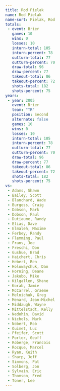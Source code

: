 ```yaml
---
title: Rod Pielak
name: Rod Pielak
name-sort: Pielak, Rod
totals:
 - event: Brier
   games: 10
   wins: 0
   losses: 10
   inturn-total: 105
   inturn-percent: 78
   outturn-total: 77
   outturn-percent: 70
   draw-total: 96
   draw-percent: 77
   takeout-total: 86
   takeout-percent: 72
   shots-total: 182
   shots-percent: 75
years:
 - year: 2005
   event: Brier
   team: "TR"
   position: Second
   alternate: false
   games: 10
   wins: 0
   losses: 10
   inturn-total: 105
   inturn-percent: 78
   outturn-total: 77
   outturn-percent: 70
   draw-total: 96
   draw-percent: 77
   takeout-total: 86
   takeout-percent: 72
   shots-total: 182
   shots-percent: 75
vs:
 - Adams, Shawn
 - Bailey, Scott
 - Blanchard, Wade
 - Burgess, Craig
 - Dobson, Mark
 - Dobson, Paul
 - Dutiaume, Randy
 - Elias, Dave
 - Elmaleh, Maxime
 - Ferbey, Randy
 - Flemming, Paul
 - Frans, Joe
 - Freschi, Don
 - Gushue, Brad
 - Haichert, Chris
 - Hebert, Ben
 - Holowaychuk, Dan
 - Horning, Deane
 - Jakubo, Mike
 - Kilgallen, Shane
 - Korab, Jamie
 - McCarrel, Graeme
 - Melnichuk, Greg
 - Menard, Jean-Michel
 - Middaugh, Wayne
 - Mittelstadt, Kelly
 - Nedohin, David
 - Nichols, Mark
 - Nobert, Rob
 - Ouimet, Luc
 - Pfeifer, Scott
 - Porter, Geoff
 - Roberge, Francois
 - Rocque, Marcel
 - Ryan, Keith
 - Sharp, Jeff
 - Simmons, Pat
 - Solberg, Jon
 - Sylvain, Eric
 - Thomson, Fred
 - Toner, Lee
---
```

